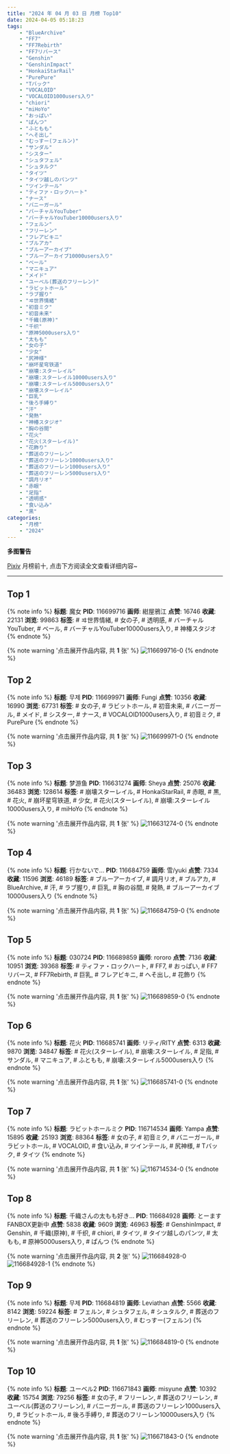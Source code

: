 ```yaml
---
title: "2024 年 04 月 03 日 月榜 Top10"
date: 2024-04-05 05:18:23
tags:
    - "BlueArchive"
    - "FF7"
    - "FF7Rebirth"
    - "FF7リバース"
    - "Genshin"
    - "GenshinImpact"
    - "HonkaiStarRail"
    - "PurePure"
    - "Tバック"
    - "VOCALOID"
    - "VOCALOID1000users入り"
    - "chiori"
    - "miHoYo"
    - "おっぱい"
    - "ぱんつ"
    - "ふともも"
    - "へそ出し"
    - "むっすー(フェルン)"
    - "サンダル"
    - "シスター"
    - "シュタフェル"
    - "シュタルク"
    - "タイツ"
    - "タイツ越しのパンツ"
    - "ツインテール"
    - "ティファ・ロックハート"
    - "ナース"
    - "バニーガール"
    - "バーチャルYouTuber"
    - "バーチャルYouTuber10000users入り"
    - "フェルン"
    - "フリーレン"
    - "フレアビキニ"
    - "ブルアカ"
    - "ブルーアーカイブ"
    - "ブルーアーカイブ10000users入り"
    - "ベール"
    - "マニキュア"
    - "メイド"
    - "ユーベル(葬送のフリーレン)"
    - "ラビットホール"
    - "ラブ握り"
    - "ヰ世界情緒"
    - "初音ミク"
    - "初音未来"
    - "千織(原神)"
    - "千织"
    - "原神5000users入り"
    - "太もも"
    - "女の子"
    - "少女"
    - "尻神様"
    - "崩坏星穹铁道"
    - "崩壊:スターレイル"
    - "崩壊:スターレイル10000users入り"
    - "崩壊:スターレイル5000users入り"
    - "崩壊スターレイル"
    - "巨乳"
    - "後ろ手縛り"
    - "汗"
    - "発熱"
    - "神椿スタジオ"
    - "胸の谷間"
    - "花火"
    - "花火(スターレイル)"
    - "花飾り"
    - "葬送のフリーレン"
    - "葬送のフリーレン10000users入り"
    - "葬送のフリーレン1000users入り"
    - "葬送のフリーレン5000users入り"
    - "調月リオ"
    - "赤眼"
    - "足指"
    - "透明感"
    - "食い込み"
    - "黒"
categories:
    - "月榜"
    - "2024"
---
```


<i class="fa fa-triangle-exclamation"></i>**多图警告**<i class="fa fa-triangle-exclamation"></i>

[Pixiv](https://www.pixiv.net/) 月榜前十, 点击下方阅读全文查看详细内容~

<!-- more -->

---

## Top 1

{% note info %}
**标题**: 魔女
**PID**: 116699716 **画师**: 紺屋鴉江
**点赞**: 16746 **收藏**: 22131 **浏览**: 99863
**标签**: # ヰ世界情緒, # 女の子, # 透明感, # バーチャルYouTuber, # ベール, # バーチャルYouTuber10000users入り, # 神椿スタジオ
{% endnote %}

{% note warning '点击展开作品内容, 共 **1** 张' %}
![116699716-0](https://i.pixiv.re/img-original/img/2024/03/07/16/44/25/116699716_p0.jpg)
{% endnote %}

## Top 2

{% note info %}
**标题**: 무제
**PID**: 116699971 **画师**: Fungi
**点赞**: 10356 **收藏**: 16990 **浏览**: 67731
**标签**: # 女の子, # ラビットホール, # 初音未来, # バニーガール, # メイド, # シスター, # ナース, # VOCALOID1000users入り, # 初音ミク, # PurePure
{% endnote %}

{% note warning '点击展开作品内容, 共 **1** 张' %}
![116699971-0](https://i.pixiv.re/img-original/img/2024/03/07/16/57/50/116699971_p0.jpg)
{% endnote %}

## Top 3

{% note info %}
**标题**: 梦游鱼
**PID**: 116631274 **画师**: Sheya
**点赞**: 25076 **收藏**: 36483 **浏览**: 128614
**标签**: # 崩壊スターレイル, # HonkaiStarRail, # 赤眼, # 黒, # 花火, # 崩坏星穹铁道, # 少女, # 花火(スターレイル), # 崩壊:スターレイル10000users入り, # miHoYo
{% endnote %}

{% note warning '点击展开作品内容, 共 **1** 张' %}
![116631274-0](https://i.pixiv.re/img-original/img/2024/03/05/00/32/27/116631274_p0.jpg)
{% endnote %}

## Top 4

{% note info %}
**标题**: 行かないで…
**PID**: 116684759 **画师**: 雪/yuki
**点赞**: 7334 **收藏**: 11596 **浏览**: 46189
**标签**: # ブルーアーカイブ, # 調月リオ, # ブルアカ, # BlueArchive, # 汗, # ラブ握り, # 巨乳, # 胸の谷間, # 発熱, # ブルーアーカイブ10000users入り
{% endnote %}

{% note warning '点击展开作品内容, 共 **1** 张' %}
![116684759-0](https://i.pixiv.re/img-original/img/2024/03/07/00/00/06/116684759_p0.jpg)
{% endnote %}

## Top 5

{% note info %}
**标题**: 030724
**PID**: 116689859 **画师**: rororo
**点赞**: 7136 **收藏**: 10951 **浏览**: 39368
**标签**: # ティファ・ロックハート, # FF7, # おっぱい, # FF7リバース, # FF7Rebirth, # 巨乳, # フレアビキニ, # へそ出し, # 花飾り
{% endnote %}

{% note warning '点击展开作品内容, 共 **1** 张' %}
![116689859-0](https://i.pixiv.re/img-original/img/2024/03/07/04/06/23/116689859_p0.jpg)
{% endnote %}

## Top 6

{% note info %}
**标题**: 花火
**PID**: 116685741 **画师**: リティ/RITY
**点赞**: 6313 **收藏**: 9870 **浏览**: 34847
**标签**: # 花火(スターレイル), # 崩壊:スターレイル, # 足指, # サンダル, # マニキュア, # ふともも, # 崩壊:スターレイル5000users入り
{% endnote %}

{% note warning '点击展开作品内容, 共 **1** 张' %}
![116685741-0](https://i.pixiv.re/img-original/img/2024/03/07/00/18/14/116685741_p0.png)
{% endnote %}

## Top 7

{% note info %}
**标题**: ラビットホールミク
**PID**: 116714534 **画师**: Yampa
**点赞**: 15895 **收藏**: 25193 **浏览**: 88364
**标签**: # 女の子, # 初音ミク, # バニーガール, # ラビットホール, # VOCALOID, # 食い込み, # ツインテール, # 尻神様, # Tバック, # タイツ
{% endnote %}

{% note warning '点击展开作品内容, 共 **1** 张' %}
![116714534-0](https://i.pixiv.re/img-original/img/2024/03/08/01/23/41/116714534_p0.png)
{% endnote %}

## Top 8

{% note info %}
**标题**: 千織さんの太もも好き...
**PID**: 116684928 **画师**: とーます　FANBOX更新中
**点赞**: 5838 **收藏**: 9609 **浏览**: 46963
**标签**: # GenshinImpact, # Genshin, # 千織(原神), # 千织, # chiori, # タイツ, # タイツ越しのパンツ, # 太もも, # 原神5000users入り, # ぱんつ
{% endnote %}

{% note warning '点击展开作品内容, 共 **2** 张' %}
![116684928-0](https://i.pixiv.re/img-original/img/2024/03/07/00/00/44/116684928_p0.jpg)
![116684928-1](https://i.pixiv.re/img-original/img/2024/03/07/00/00/44/116684928_p1.jpg)
{% endnote %}

## Top 9

{% note info %}
**标题**: 무제
**PID**: 116684819 **画师**: Leviathan
**点赞**: 5566 **收藏**: 8142 **浏览**: 59224
**标签**: # フェルン, # シュタフェル, # シュタルク, # 葬送のフリーレン, # 葬送のフリーレン5000users入り, # むっすー(フェルン)
{% endnote %}

{% note warning '点击展开作品内容, 共 **1** 张' %}
![116684819-0](https://i.pixiv.re/img-original/img/2024/03/07/00/00/15/116684819_p0.jpg)
{% endnote %}

## Top 10

{% note info %}
**标题**: ユーベル2
**PID**: 116671843 **画师**: misyune
**点赞**: 10392 **收藏**: 15754 **浏览**: 79256
**标签**: # 女の子, # フリーレン, # 葬送のフリーレン, # ユーベル(葬送のフリーレン), # バニーガール, # 葬送のフリーレン1000users入り, # ラビットホール, # 後ろ手縛り, # 葬送のフリーレン10000users入り
{% endnote %}

{% note warning '点击展开作品内容, 共 **1** 张' %}
![116671843-0](https://i.pixiv.re/img-original/img/2024/03/06/16/16/42/116671843_p0.png)
{% endnote %}
